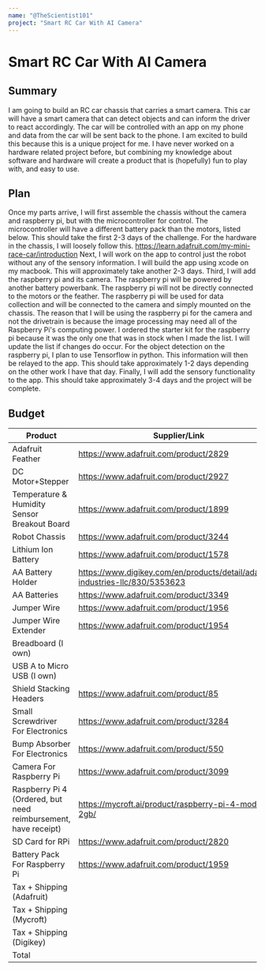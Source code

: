```yaml
---
name: "@TheScientist101"
project: "Smart RC Car With AI Camera"
---
```


# Smart RC Car With AI Camera

## Summary

I am going to build an RC car chassis that carries a smart camera. This car will have a smart camera that can detect objects and can inform the driver to react accordingly. The car will be controlled with an app on my phone and data from the car will be sent back to the phone. I am excited to build this because this is a unique project for me. I have never worked on a hardware related project before, but combining my knowledge about software and hardware will create a product that is (hopefully) fun to play with, and easy to use.

## Plan

Once my parts arrive, I will first assemble the chassis without the camera and raspberry pi, but with the microcontroller for control. The microcontroller will have a different battery pack than the motors, listed below. This should take the first 2-3 days of the challenge. For the hardware in the chassis, I will loosely follow this. https://learn.adafruit.com/my-mini-race-car/introduction Next, I will work on the app to control just the robot without any of the sensory information. I will build the app using xcode on my macbook. This will approximately take another 2-3 days. Third, I will add the raspberry pi and its camera. The raspberry pi will be powered by another battery powerbank. The raspberry pi will not be directly connected to the motors or the feather. The raspberry pi will be used for data collection and will be connected to the camera and simply mounted on the chassis. The reason that I will be using the raspberry pi for the camera and not the drivetrain is because the image processing may need all of the Raspberry Pi's computing power. I ordered the starter kit for the raspberry pi because it was the only one that was in stock when I made the list. I will update the list if changes do occur. For the object detection on the raspberry pi, I plan to use Tensorflow in python. This information will then be relayed to the app. This should take approximately 1-2 days depending on the other work I have that day. Finally, I will add the sensory functionality to the app. This should take approximately 3-4 days and the project will be complete.

## Budget

| Product         | Supplier/Link                         | Cost   |
| --------------- | ------------------------------------- | ------ |
| Adafruit Feather | https://www.adafruit.com/product/2829 | $29.95 |
| DC Motor+Stepper | https://www.adafruit.com/product/2927 | $19.95 |
| Temperature & Humidity Sensor Breakout Board | https://www.adafruit.com/product/1899 | $10.95 |
| Robot Chassis | https://www.adafruit.com/product/3244 | $24.95 |
| Lithium Ion Battery | https://www.adafruit.com/product/1578 | $7.95 |
| AA Battery Holder | https://www.digikey.com/en/products/detail/adafruit-industries-llc/830/5353623 | $2.95 |
| AA Batteries | https://www.adafruit.com/product/3349 | $2.95 |
| Jumper Wire | https://www.adafruit.com/product/1956 | $1.95 |
| Jumper Wire Extender | https://www.adafruit.com/product/1954 | $1.95 |
| Breadboard (I own) |  | $0.00 |
| USB A to Micro USB (I own) |  | $0.00 |
| Shield Stacking Headers | https://www.adafruit.com/product/85 | $1.95 |
| Small Screwdriver For Electronics | https://www.adafruit.com/product/3284 | $1.50 |
| Bump Absorber For Electronics | https://www.adafruit.com/product/550 | $0.95 |
| Camera For Raspberry Pi | https://www.adafruit.com/product/3099 | $29.95 |
| Raspberry Pi 4 (Ordered, but need reimbursement, have receipt) | https://mycroft.ai/product/raspberry-pi-4-model-b-2gb/ | $45.00 |
| SD Card for RPi | https://www.adafruit.com/product/2820 | $9.95 |
| Battery Pack For Raspberry Pi | https://www.adafruit.com/product/1959 | $14.95 |
| Tax + Shipping (Adafruit) | | $28.19 |
| Tax + Shipping (Mycroft) | | $6.88 |
| Tax + Shipping (Digikey) | | $5.65 |
| Total           |         | $249.52 |
